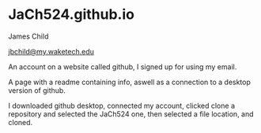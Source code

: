 # JaCh524.github.io

James Child

jbchild@my.waketech.edu

An account on a website called github, I signed up for using my email.

A page with a readme containing info, aswell as a connection to a desktop version of github.

I downloaded github desktop, connected my account, clicked clone a repository and selected the JaCh524 one, then selected a file location, and cloned.
